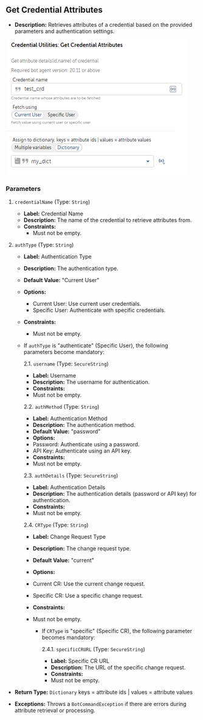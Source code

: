 ## Get Credential Attributes

- **Description:** Retrieves attributes of a credential based on the provided parameters and authentication
  settings.

![Alt text](./Screenshots/GetDynamicCredentialAttributes.png)

### Parameters

1. `credentialName` (Type: `String`)
    - **Label:** Credential Name
    - **Description:** The name of the credential to retrieve attributes from.
    - **Constraints:**
        - Must not be empty.

2. `authType` (Type: `String`)
    - **Label:** Authentication Type
    - **Description:** The authentication type.
    - **Default Value:** "Current User"
    - **Options:**
        - Current User: Use current user credentials.
        - Specific User: Authenticate with specific credentials.
    - **Constraints:**
        - Must not be empty.

    - If `authType` is "authenticate" (Specific User), the following parameters become mandatory:

      2.1. `username` (Type: `SecureString`)
        - **Label:** Username
        - **Description:** The username for authentication.
        - **Constraints:**
        - Must not be empty.

      2.2. `authMethod` (Type: `String`)
        - **Label:** Authentication Method
        - **Description:** The authentication method.
        - **Default Value:** "password"
        - **Options:**
        - Password: Authenticate using a password.
        - API Key: Authenticate using an API key.
        - **Constraints:**
        - Must not be empty.

      2.3. `authDetails` (Type: `SecureString`)
        - **Label:** Authentication Details
        - **Description:** The authentication details (password or API key) for authentication.
        - **Constraints:**
        - Must not be empty.

      2.4. `CRType` (Type: `String`)
        - **Label:** Change Request Type
        - **Description:** The change request type.
        - **Default Value:** "current"
        - **Options:**
        - Current CR: Use the current change request.
        - Specific CR: Use a specific change request.
        - **Constraints:**
        - Must not be empty.

            - If `CRType` is "specific" (Specific CR), the following parameter becomes mandatory:

              2.4.1. `specificCRURL` (Type: `SecureString`)
                - **Label:** Specific CR URL
                - **Description:** The URL of the specific change request.
                - **Constraints:**
                - Must not be empty.

- **Return Type:** `Dictionary` keys = attribute ids | values = attribute values

- **Exceptions:** Throws a `BotCommandException` if there are errors during attribute retrieval or processing.
